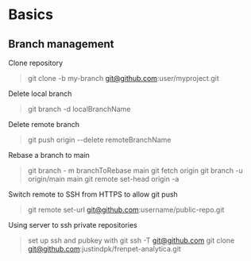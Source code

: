 # Basics

## Branch management

Clone repository

> git clone -b my-branch git@github.com:user/myproject.git

Delete local branch

> git branch -d localBranchName

Delete remote branch

> git push origin --delete remoteBranchName

Rebase a branch to main

> git branch - m branchToRebase main
> git fetch origin
> git branch -u origin/main main
> git remote set-head origin -a

Switch remote to SSH from HTTPS to allow git push

> git remote set-url git@github.com:username/public-repo.git

Using server to ssh private repositories

> set up ssh and pubkey with git
> ssh -T git@github.com
> git clone git@github.com:justindpk/frenpet-analytica.git

